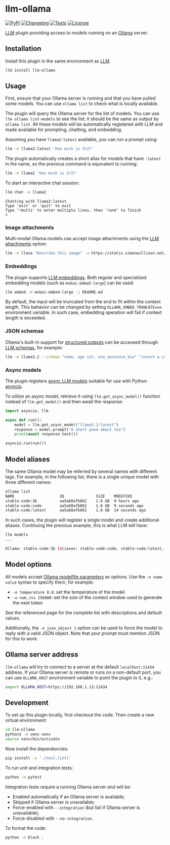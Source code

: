 # llm-ollama

[![PyPI](https://img.shields.io/pypi/v/llm-ollama.svg)](https://pypi.org/project/llm-ollama/)
[![Changelog](https://img.shields.io/github/v/release/taketwo/llm-ollama?include_prereleases&label=changelog)](https://github.com/taketwo/llm-ollama/releases)
[![Tests](https://github.com/taketwo/llm-ollama/actions/workflows/test.yml/badge.svg)](https://github.com/taketwo/llm-ollama/actions/workflows/test.yml)
[![License](https://img.shields.io/badge/license-Apache%202.0-blue.svg)](https://github.com/taketwo/llm-ollama/blob/main/LICENSE)

[LLM](https://llm.datasette.io/) plugin providing access to models running on an [Ollama](https://ollama.ai) server.

## Installation

Install this plugin in the same environment as [LLM](https://llm.datasette.io/).

```bash
llm install llm-ollama
```

## Usage

First, ensure that your Ollama server is running and that you have pulled some models. You can use `ollama list` to check what is locally available.

The plugin will query the Ollama server for the list of models. You can use `llm ollama list-models` to see the list; it should be the same as output by `ollama list`. All these models will be automatically registered with LLM and made available for prompting, chatting, and embedding.

Assuming you have `llama2:latest` available, you can run a prompt using:

```bash
llm -m llama2:latest 'How much is 2+2?'
```

The plugin automatically creates a short alias for models that have `:latest` in the name, so the previous command is equivalent to running:

```bash
llm -m llama2 'How much is 2+2?'
```

To start an interactive chat session:

```bash
llm chat -m llama2
```
```
Chatting with llama2:latest
Type 'exit' or 'quit' to exit
Type '!multi' to enter multiple lines, then '!end' to finish
>
```

### Image attachments

Multi-modal Ollama models can accept image attachments using the [LLM attachments](https://llm.datasette.io/en/stable/usage.html#attachments) option:

```bash
llm -m llava "Describe this image" -a https://static.simonwillison.net/static/2024/pelicans.jpg
```

### Embeddings

The plugin supports [LLM embeddings](https://llm.datasette.io/en/stable/embeddings/cli.html). Both regular and specialized embedding models (such as `mxbai-embed-large`) can be used:

```bash
llm embed -m mxbai-embed-large -i README.md
```

By default, the input will be truncated from the end to fit within the context length. This behavior can be changed by setting `OLLAMA_EMBED_TRUNCATE=no` environment variable. In such case, embedding operation will fail if context length is exceeded.

### JSON schemas

Ollama's built-in support for [structured outputs](https://ollama.com/blog/structured-outputs) can be accessed through [LLM schemas](https://llm.datasette.io/en/stable/schemas.html), for example:

```bash
llm -m llama3.2 --schema "name, age int, one_sentence_bio" "invent a cool dog"
```

### Async models

The plugin registers [async LLM models](https://llm.datasette.io/en/stable/python-api.html#async-models) suitable for use with Python [asyncio](https://docs.python.org/3/library/asyncio.html).

To utilize an async model, retrieve it using `llm.get_async_model()` function instead of `llm.get_model()` and then await the response:

```python
import asyncio, llm

async def run():
    model = llm.get_async_model("llama3.2:latest")
    response = model.prompt("A short poem about tea")
    print(await response.text())

asyncio.run(run())
```

## Model aliases

The same Ollama model may be referred by several names with different tags. For example, in the following list, there is a single unique model with three different names:

```bash
ollama list
NAME                    ID              SIZE    MODIFIED
stable-code:3b          aa5ab8afb862    1.6 GB  9 hours ago
stable-code:code        aa5ab8afb862    1.6 GB  9 seconds ago
stable-code:latest      aa5ab8afb862    1.6 GB  14 seconds ago
```

In such cases, the plugin will register a single model and create additional aliases. Continuing the previous example, this is what LLM will have:

```bash
llm models
...

Ollama: stable-code:3b (aliases: stable-code:code, stable-code:latest, stable-code)
```

## Model options

All models accept [Ollama modelfile parameters](https://github.com/ollama/ollama/blob/main/docs/modelfile.md#parameter) as options. Use the `-o name value` syntax to specify them, for example:

- `-o temperature 0.8`: set the temperature of the model
- `-o num_ctx 256000`: set the size of the context window used to generate the next token

See the referenced page for the complete list with descriptions and default values.

Additionally, the `-o json_object 1` option can be used to force the model to reply with a valid JSON object. Note that your prompt must mention JSON for this to work.

## Ollama server address

`llm-ollama` will try to connect to a server at the default `localhost:11434` address. If your Ollama server is remote or runs on a non-default port, you can use `OLLAMA_HOST` environment variable to point the plugin to it, e.g.:

```bash
export OLLAMA_HOST=https://192.168.1.13:11434
```

## Development

To set up this plugin locally, first checkout the code. Then create a new virtual environment:

```bash
cd llm-ollama
python3 -m venv venv
source venv/bin/activate
```

Now install the dependencies:

```bash
pip install -e '.[test,lint]'
```

To run unit and integration tests:

```bash
python -m pytest
```

Integration tests require a running Ollama server and will be:
- Enabled automatically if an Ollama server is available;
- Skipped if Ollama server is unavailable;
- Force-enabled with `--integration` (but fail if Ollama server is unavailable);
- Force-disabled with `--no-integration`.

To format the code:

```bash
python -m black .
```
